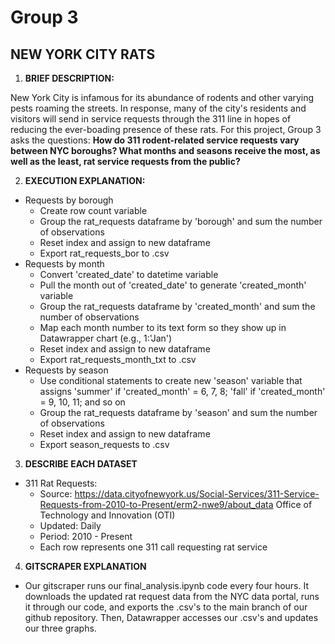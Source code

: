 # Group 3
## NEW YORK CITY RATS

1. **BRIEF DESCRIPTION:**

  New York City is infamous for its abundance of rodents and other varying pests roaming the streets. In response, many of the city's residents and visitors will send in service requests through the 311 line in hopes of reducing the ever-boading presence of these rats. For this project, Group 3 asks the questions: **How do 311 rodent-related service requests vary between NYC boroughs? What months and seasons receive the most, as well as the least, rat service requests from the public?**

2. **EXECUTION EXPLANATION:**
- Requests by borough
  - Create row count variable
  - Group the rat_requests dataframe by 'borough' and sum the number of observations
  - Reset index and assign to new dataframe
  - Export rat_requests_bor to .csv
- Requests by month
  - Convert 'created_date' to datetime variable
  - Pull the month out of 'created_date' to generate 'created_month' variable
  - Group the rat_requests dataframe by 'created_month' and sum the number of observations
  - Map each month number to its text form so they show up in Datawrapper chart (e.g., 1:'Jan')
  - Reset index and assign to new dataframe
  - Export rat_requests_month_txt to .csv
- Requests by season
  - Use conditional statements to create new 'season' variable that assigns 'summer' if 'created_month' = 6, 7, 8; 'fall' if 'created_month' = 9, 10, 11; and so on
  - Group the rat_requests dataframe by 'season' and sum the number of observations
  - Reset index and assign to new dataframe
  - Export season_requests to .csv

3. **DESCRIBE EACH DATASET**
- 311 Rat Requests:
  -   Source: https://data.cityofnewyork.us/Social-Services/311-Service-Requests-from-2010-to-Present/erm2-nwe9/about_data Office of Technology and Innovation (OTI)
  -   Updated: Daily
  -   Period: 2010 - Present
  -   Each row represents one 311 call requesting rat service


4. **GITSCRAPER EXPLANATION**
- Our gitscraper runs our final_analysis.ipynb code every four hours. It downloads the updated rat request data from the NYC data portal, runs it through our code, and exports the .csv's to the main branch of our github repository. Then, Datawrapper accesses our .csv's and updates our three graphs.
